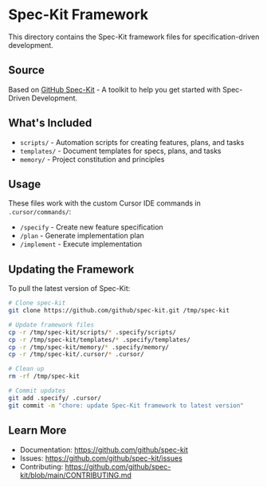 # Spec-Kit Framework

This directory contains the Spec-Kit framework files for specification-driven development.

## Source

Based on [GitHub Spec-Kit](https://github.com/github/spec-kit) - A toolkit to help you get started with Spec-Driven Development.

## What's Included

- `scripts/` - Automation scripts for creating features, plans, and tasks
- `templates/` - Document templates for specs, plans, and tasks
- `memory/` - Project constitution and principles

## Usage

These files work with the custom Cursor IDE commands in `.cursor/commands/`:

- `/specify` - Create new feature specification
- `/plan` - Generate implementation plan
- `/implement` - Execute implementation

## Updating the Framework

To pull the latest version of Spec-Kit:

```bash
# Clone spec-kit
git clone https://github.com/github/spec-kit.git /tmp/spec-kit

# Update framework files
cp -r /tmp/spec-kit/scripts/* .specify/scripts/
cp -r /tmp/spec-kit/templates/* .specify/templates/
cp -r /tmp/spec-kit/memory/* .specify/memory/
cp -r /tmp/spec-kit/.cursor/* .cursor/

# Clean up
rm -rf /tmp/spec-kit

# Commit updates
git add .specify/ .cursor/
git commit -m "chore: update Spec-Kit framework to latest version"
```

## Learn More

- Documentation: https://github.com/github/spec-kit
- Issues: https://github.com/github/spec-kit/issues
- Contributing: https://github.com/github/spec-kit/blob/main/CONTRIBUTING.md
